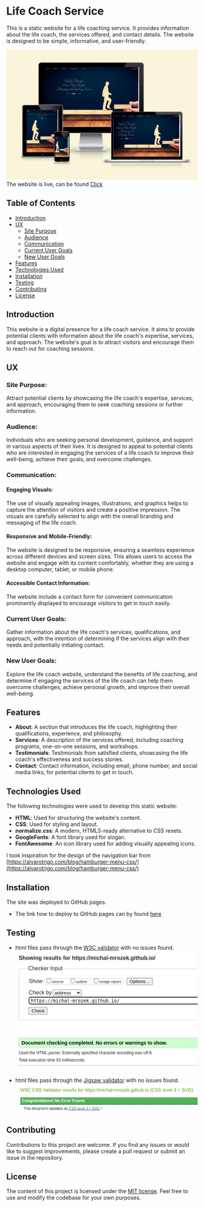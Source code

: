 # Life Coach Service

This is a static website for a life coaching service. It provides information about the life coach, the services offered, and contact details. The website is designed to be simple, informative, and user-friendly.

![Site view across devices](/assets/images-readme/responsiveness.png)
The website is live, can be found [Click](https://michal-mrozek.github.io/)

## Table of Contents

- [Introduction](#introduction)
- [UX](#ux "UX")
  - [Site Purpose](#site-purpose "Site Purpose")
  - [Audience](#audience "Audience")
  - [Communication](#communication "Communication")
  - [Current User Goals](#current-user-goals "Current User Goals")
  - [New User Goals](#new-user-goals "New User Goals")
- [Features](#features)
- [Technologies Used](#technologies-used)
- [Installation](#installation)
- [Testing](#testing)
- [Contributing](#contributing)
- [License](#license)

## Introduction

This website is a digital presence for a life coach service. It aims to provide potential clients with information about the life coach's expertise, services, and approach. The website's goal is to attract visitors and encourage them to reach out for coaching sessions.

## UX

### Site Purpose:
Attract potential clients by showcasing the life coach's expertise, services, and approach, encouraging them to seek coaching sessions or further information.

### Audience:
Individuals who are seeking personal development, guidance, and support in various aspects of their lives. It is designed to appeal to potential clients who are interested in engaging the services of a life coach to improve their well-being, achieve their goals, and overcome challenges.

### Communication:

  #### Engaging Visuals: 
  The use of visually appealing images, illustrations, and graphics helps to capture the attention of visitors and create a positive impression. The visuals are carefully selected to align with the overall branding and messaging of the life coach.

  #### Responsive and Mobile-Friendly: 
  The website is designed to be responsive, ensuring a seamless experience across different devices and screen sizes. This allows users to access the website and engage with its content comfortably, whether they are using a desktop computer, tablet, or mobile phone.

  #### Accessible Contact Information: 
  The website include a contact form for convenient communication prominently displayed to encourage visitors to get in touch easily.

### Current User Goals:
Gather information about the life coach's services, qualifications, and approach, with the intention of determining if the services align with their needs and potentially initiating contact.

### New User Goals:
Explore the life coach website, understand the benefits of life coaching, and determine if engaging the services of the life coach can help them overcome challenges, achieve personal growth, and improve their overall well-being.

## Features

- **About**: A section that introduces the life coach, highlighting their qualifications, experience, and philosophy.
- **Services**: A description of the services offered, including coaching programs, one-on-one sessions, and workshops.
- **Testimonials**: Testimonials from satisfied clients, showcasing the life coach's effectiveness and success stories.
- **Contact**: Contact information, including email, phone number, and social media links, for potential clients to get in touch.

## Technologies Used

The following technologies were used to develop this static website:

- **HTML**: Used for structuring the website's content.
- **CSS**: Used for styling and layout.
- **normalize.css**: A modern, HTML5-ready alternative to CSS resets.
- **GoogleFonts**: A font library used for slogan.
- **FontAwesome**: An icon library used for adding visually appealing icons.

I took inspiration for the design of the navigation bar from [https://alvarotrigo.com/blog/hamburger-menu-css/](https://alvarotrigo.com/blog/hamburger-menu-css/)

## Installation

The site was deployed to GitHub pages.
- The link how to deploy to GitHub pages can by found [here](https://docs.github.com/en/pages/quickstart)

## Testing

- html files pass through the [W3C validator](https://validator.w3.org/) with no issues found.
![W3C validator message](/assets/images-readme/html-test.png)

- html files pass through the [Jigsaw validator](https://jigsaw.w3.org/css-validator/) with no issues found.
![Jigsaw validator message](/assets/images-readme/css-test.png)

## Contributing

Contributions to this project are welcome. If you find any issues or would like to suggest improvements, please create a pull request or submit an issue in the repository.

## License

The content of this project is licensed under the [MIT license](LICENSE). Feel free to use and modify the codebase for your own purposes.